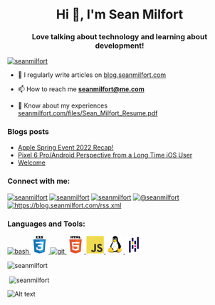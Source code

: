 <p align="center">
  
<h1 align="center">Hi 👋, I'm Sean Milfort</h1>
<h3 align="center">Love talking about technology and learning about development!</h3>

<p align="left"> <a href="https://twitter.com/seanmilfort" target="blank"><img src="https://img.shields.io/twitter/follow/seanmilfort?logo=twitter&style=for-the-badge" alt="seanmilfort" /></a> </p>

- 📝 I regularly write articles on [blog.seanmilfort.com](blog.seanmilfort.com)

- 📫 How to reach me **seanmilfort@me.com**

- 📄 Know about my experiences [seanmilfort.com/files/Sean_Milfort_Resume.pdf](seanmilfort.com/files/Sean_Milfort_Resume.pdf)

### Blogs posts
<!-- BLOG-POST-LIST:START -->
- [Apple Spring Event 2022 Recap!](https://blog.seanmilfort.com/apple-spring-event-2022-recap)
- [Pixel 6 Pro/Android Perspective from a Long Time iOS User](https://blog.seanmilfort.com/pixel-6-proandroid-perspective-from-a-long-time-ios-user)
- [Welcome](https://blog.seanmilfort.com/welcome)
<!-- BLOG-POST-LIST:END -->

<h3 align="left">Connect with me:</h3>
<p align="left">
<a href="https://twitter.com/seanmilfort" target="blank"><img align="center" src="https://raw.githubusercontent.com/rahuldkjain/github-profile-readme-generator/master/src/images/icons/Social/twitter.svg" alt="seanmilfort" height="30" width="40" /></a>
<a href="https://linkedin.com/in/seanmilfort" target="blank"><img align="center" src="https://raw.githubusercontent.com/rahuldkjain/github-profile-readme-generator/master/src/images/icons/Social/linked-in-alt.svg" alt="seanmilfort" height="30" width="40" /></a>
<a href="https://instagram.com/seanmilfort" target="blank"><img align="center" src="https://raw.githubusercontent.com/rahuldkjain/github-profile-readme-generator/master/src/images/icons/Social/instagram.svg" alt="seanmilfort" height="30" width="40" /></a>
<a href="https://hashnode.com/@seanmilfort" target="blank"><img align="center" src="https://raw.githubusercontent.com/rahuldkjain/github-profile-readme-generator/master/src/images/icons/Social/hashnode.svg" alt="@seanmilfort" height="30" width="40" /></a>
<a href="/https://blog.seanmilfort.com/rss.xml" target="blank"><img align="center" src="https://raw.githubusercontent.com/rahuldkjain/github-profile-readme-generator/master/src/images/icons/Social/rss.svg" alt="https://blog.seanmilfort.com/rss.xml" height="30" width="40" /></a>
</p>

<h3 align="left">Languages and Tools:</h3>
<p align="left"> <a href="https://www.gnu.org/software/bash/" target="_blank" rel="noreferrer"> <img src="https://www.vectorlogo.zone/logos/gnu_bash/gnu_bash-icon.svg" alt="bash" width="40" height="40"/> </a> <a href="https://www.w3schools.com/css/" target="_blank" rel="noreferrer"> <img src="https://raw.githubusercontent.com/devicons/devicon/master/icons/css3/css3-original-wordmark.svg" alt="css3" width="40" height="40"/> </a> <a href="https://git-scm.com/" target="_blank" rel="noreferrer"> <img src="https://www.vectorlogo.zone/logos/git-scm/git-scm-icon.svg" alt="git" width="40" height="40"/> </a> <a href="https://www.w3.org/html/" target="_blank" rel="noreferrer"> <img src="https://raw.githubusercontent.com/devicons/devicon/master/icons/html5/html5-original-wordmark.svg" alt="html5" width="40" height="40"/> </a> <a href="https://developer.mozilla.org/en-US/docs/Web/JavaScript" target="_blank" rel="noreferrer"> <img src="https://raw.githubusercontent.com/devicons/devicon/master/icons/javascript/javascript-original.svg" alt="javascript" width="40" height="40"/> </a> <a href="https://www.linux.org/" target="_blank" rel="noreferrer"> <img src="https://raw.githubusercontent.com/devicons/devicon/master/icons/linux/linux-original.svg" alt="linux" width="40" height="40"/> </a> <a href="https://pandas.pydata.org/" target="_blank" rel="noreferrer"> <img src="https://raw.githubusercontent.com/devicons/devicon/2ae2a900d2f041da66e950e4d48052658d850630/icons/pandas/pandas-original.svg" alt="pandas" width="40" height="40"/> </a> </p>

<p><img align="center" src="https://github-readme-stats.vercel.app/api/top-langs?username=seanmilfort&show_icons=true&theme=dark&locale=en&layout=compact" alt="seanmilfort" /></p>

<p>&nbsp;<img align="center" src="https://github-readme-stats.vercel.app/api?username=seanmilfort&show_icons=true&locale=en" alt="seanmilfort" /></p>

![Alt text](https://spotify-recently-played-readme.vercel.app/api?user=tjqspqxnc04xt4h1d12fmg9ra&count=1)

</p>
